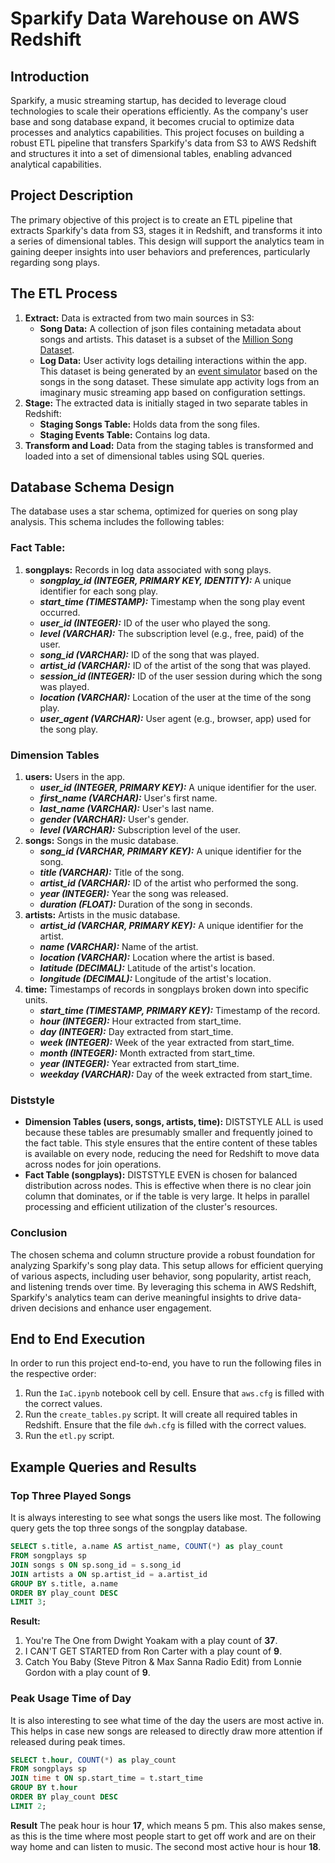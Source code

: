 # Sparkify Data Warehouse on AWS Redshift
## Introduction
Sparkify, a music streaming startup, has decided to leverage cloud technologies to scale their operations efficiently. As the company's user base and song database expand, it becomes crucial to optimize data processes and analytics capabilities. This project focuses on building a robust ETL pipeline that transfers Sparkify's data from S3 to AWS Redshift and structures it into a set of dimensional tables, enabling advanced analytical capabilities.

## Project Description
The primary objective of this project is to create an ETL pipeline that extracts Sparkify's data from S3, stages it in Redshift, and transforms it into a series of dimensional tables. This design will support the analytics team in gaining deeper insights into user behaviors and preferences, particularly regarding song plays.

## The ETL Process
1. **Extract:** Data is extracted from two main sources in S3:
    - **Song Data:** A collection of json files containing metadata about songs and artists. This dataset is a subset of the [Million Song Dataset](http://millionsongdataset.com/).
    - **Log Data:** User activity logs detailing interactions within the app. This dataset is being generated by an [event simulator](https://github.com/Interana/eventsim) based on the songs in the song dataset. These simulate app activity logs from an imaginary music streaming app based on configuration settings.
2. **Stage:** The extracted data is initially staged in two separate tables in Redshift:
    - **Staging Songs Table:** Holds data from the song files.
    - **Staging Events Table:** Contains log data.
3. **Transform and Load:** Data from the staging tables is transformed and loaded into a set of dimensional tables using SQL queries.

## Database Schema Design
The database uses a star schema, optimized for queries on song play analysis. This schema includes the following tables:

### Fact Table:
1. **songplays:** Records in log data associated with song plays.
    - ***songplay_id (INTEGER, PRIMARY KEY, IDENTITY):*** A unique identifier for each song play.
    - ***start_time (TIMESTAMP):*** Timestamp when the song play event occurred.
    - ***user_id (INTEGER):*** ID of the user who played the song.
    - ***level (VARCHAR):*** The subscription level (e.g., free, paid) of the user.
    - ***song_id (VARCHAR):*** ID of the song that was played.
    - ***artist_id (VARCHAR):*** ID of the artist of the song that was played.
    - ***session_id (INTEGER):*** ID of the user session during which the song was played.
    - ***location (VARCHAR):*** Location of the user at the time of the song play.
    - ***user_agent (VARCHAR):*** User agent (e.g., browser, app) used for the song play.

### Dimension Tables
1. **users:** Users in the app.
    - ***user_id (INTEGER, PRIMARY KEY):*** A unique identifier for the user.
    - ***first_name (VARCHAR):*** User's first name.
    - ***last_name (VARCHAR):*** User's last name.
    - ***gender (VARCHAR):*** User's gender.
    - ***level (VARCHAR):*** Subscription level of the user.
2. **songs:** Songs in the music database.
    - ***song_id (VARCHAR, PRIMARY KEY):*** A unique identifier for the song.
    - ***title (VARCHAR):*** Title of the song.
    - ***artist_id (VARCHAR):*** ID of the artist who performed the song.
    - ***year (INTEGER):*** Year the song was released.
    - ***duration (FLOAT):*** Duration of the song in seconds.
3. **artists:** Artists in the music database.
    - ***artist_id (VARCHAR, PRIMARY KEY):*** A unique identifier for the artist.
    - ***name (VARCHAR):*** Name of the artist.
    - ***location (VARCHAR):*** Location where the artist is based.
    - ***latitude (DECIMAL):*** Latitude of the artist's location.
    - ***longitude (DECIMAL):*** Longitude of the artist's location.
4. **time:** Timestamps of records in songplays broken down into specific units.
    - ***start_time (TIMESTAMP, PRIMARY KEY):*** Timestamp of the record.
    - ***hour (INTEGER):*** Hour extracted from start_time.
    - ***day (INTEGER):*** Day extracted from start_time.
    - ***week (INTEGER):*** Week of the year extracted from start_time.
    - ***month (INTEGER):*** Month extracted from start_time.
    - ***year (INTEGER):*** Year extracted from start_time.
    - ***weekday (VARCHAR):*** Day of the week extracted from start_time.

### Diststyle
- **Dimension Tables (users, songs, artists, time):** DISTSTYLE ALL is used because these tables are presumably smaller and frequently joined to the fact table. This style ensures that the entire content of these tables is available on every node, reducing the need for Redshift to move data across nodes for join operations.
- **Fact Table (songplays):** DISTSTYLE EVEN is chosen for balanced distribution across nodes. This is effective when there is no clear join column that dominates, or if the table is very large. It helps in parallel processing and efficient utilization of the cluster's resources.

### Conclusion
The chosen schema and column structure provide a robust foundation for analyzing Sparkify's song play data. This setup allows for efficient querying of various aspects, including user behavior, song popularity, artist reach, and listening trends over time. By leveraging this schema in AWS Redshift, Sparkify's analytics team can derive meaningful insights to drive data-driven decisions and enhance user engagement.

## End to End Execution
In order to run this project end-to-end, you have to run the following files in the respective order: 

1. Run the `IaC.ipynb` notebook cell by cell. Ensure that `aws.cfg` is filled with the correct values. 
2. Run the `create_tables.py` script. It will create all required tables in Redshift. Ensure that the file `dwh.cfg` is filled with the correct values.
3. Run the `etl.py` script.

## Example Queries and Results
### Top Three Played Songs
It is always interesting to see what songs the users like most. The following query gets the top three songs of the songplay database.

```sql
SELECT s.title, a.name AS artist_name, COUNT(*) as play_count
FROM songplays sp
JOIN songs s ON sp.song_id = s.song_id
JOIN artists a ON sp.artist_id = a.artist_id
GROUP BY s.title, a.name
ORDER BY play_count DESC
LIMIT 3;
```

**Result:**
1. You're The One from Dwight Yoakam with a play count of **37**.
2. I CAN'T GET STARTED from Ron Carter with a play count of **9**.
3. Catch You Baby (Steve Pitron & Max Sanna Radio Edit) from Lonnie Gordon with a play count of **9**.

### Peak Usage Time of Day
It is also interesting to see what time of the day the users are most active in. This helps in case new songs are released to directly draw more attention if released during peak times. 

```sql
SELECT t.hour, COUNT(*) as play_count
FROM songplays sp
JOIN time t ON sp.start_time = t.start_time
GROUP BY t.hour
ORDER BY play_count DESC
LIMIT 2;
```

**Result**
The peak hour is hour **17**, which means 5 pm. This also makes sense, as this is the time where most people start to get off work and are on their way home and can listen to music. The second most active hour is hour **18**. 